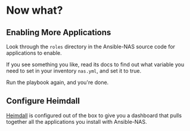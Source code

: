 # Now what?

## Enabling More Applications

Look through the `roles` directory in the Ansible-NAS source code for applications to enable.

If you see something you like, read its docs to find out what variable you need to set in your inventory `nas.yml`, and set it to true. 

Run the playbook again, and you're done.

## Configure Heimdall

[Heimdall](https://heimdall.site/) is configured out of the box to give you a dashboard that pulls together all the applications you install with Ansible-NAS.


